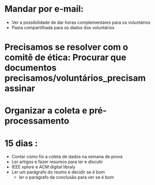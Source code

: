 # Mandar por e-mail:
- Ver a possibilidade de dar horas complementares para os voluntários
- Pasta compartilhada para os dados dos voluntários
# Precisamos se resolver com o comitê de ética: Procurar que documentos precisamos/voluntários_precisam assinar 
# Organizar a coleta e pré-processamento
# 15 dias : 
- Contar como foi a coleta de dados na semana de prova
- Ler artigos e fazer resumos para ler e discutir
- IEEE xplore e ACM digital libraly
- Ler um parágrafo do reumo e decidir se é bom
    - ler o parágrafo da conclusão para ver se é bom